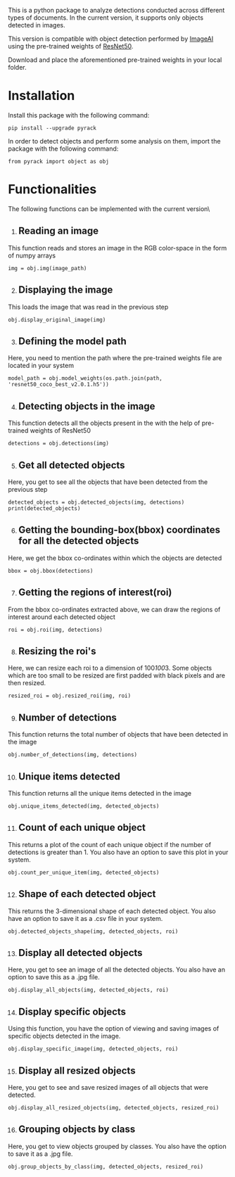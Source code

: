 This is a python package to analyze detections conducted across different types of documents. In the current version, it supports only objects detected in images.

This version is compatible with object detection performed by [ImageAI](https://github.com/OlafenwaMoses/ImageAI) using the pre-trained weights of [ResNet50](https://github.com/OlafenwaMoses/ImageAI/releases/download/1.0/resnet50_coco_best_v2.0.1.h5).

Download and place the aforementioned pre-trained weights in your local folder.

# Installation
Install this package with the following command:
```
pip install --upgrade pyrack
```
In order to detect objects and perform some analysis on them, import the package with the following command:
```
from pyrack import object as obj
```

# Functionalities
The following functions can be implemented with the current version\
1) ## Reading an image

This function reads and stores an image in the RGB color-space in the form of numpy arrays
```
img = obj.img(image_path)
```

2) ## Displaying the image

This loads the image that was read in the previous step

```
obj.display_original_image(img)
```

3) ## Defining the model path

Here, you need to mention the path where the pre-trained weights file are located in your system

```
model_path = obj.model_weights(os.path.join(path, 'resnet50_coco_best_v2.0.1.h5'))
```

4) ## Detecting objects in the image

This function detects all the objects present in the with the help of pre-trained weights of ResNet50

```
detections = obj.detections(img)
```

5) ## Get all detected objects

Here, you get to see all the objects that have been detected from the previous step

```
detected_objects = obj.detected_objects(img, detections)
print(detected_objects)
```

6) ## Getting the bounding-box(bbox) coordinates for all the detected objects

Here, we get the bbox co-ordinates within which the objects are detected

```
bbox = obj.bbox(detections)
```

7) ## Getting the regions of interest(roi)

From the bbox co-ordinates extracted above, we can draw the regions of interest around each detected object

```
roi = obj.roi(img, detections)
```

8) ## Resizing the roi's

Here, we can resize each roi to a dimension of 100*100*3. Some objects which are too small to be resized are first padded with black pixels and are then resized.

```
resized_roi = obj.resized_roi(img, roi)
```

9) ## Number of detections

This function returns the total number of objects that have been detected in the image

```
obj.number_of_detections(img, detections)
```

10) ## Unique items detected

This function returns all the unique items detected in the image

```
obj.unique_items_detected(img, detected_objects)
```

11) ## Count of each unique object

This returns a plot of the count of each unique object if the number of detections is greater than 1. You also have an option to save this plot in your system.

```
obj.count_per_unique_item(img, detected_objects)
```

12) ## Shape of each detected object

This returns the 3-dimensional shape of each detected object. You also have an option to save it as a .csv file in your system.

```
obj.detected_objects_shape(img, detected_objects, roi)
```

13) ## Display all detected objects

Here, you get to see an image of all the detected objects. You also have an option to save this as a .jpg file.

```
obj.display_all_objects(img, detected_objects, roi)
```

14) ## Display specific objects

Using this function, you have the option of viewing and saving images of specific objects detected in the image.

```
obj.display_specific_image(img, detected_objects, roi)
```

15) ## Display all resized objects

Here, you get to see and save resized images of all objects that were detected.

```
obj.display_all_resized_objects(img, detected_objects, resized_roi)
```

16) ## Grouping objects by class

Here, you get to view objects grouped by classes. You also have the option to save it as a .jpg file.

```
obj.group_objects_by_class(img, detected_objects, resized_roi)
```




 
